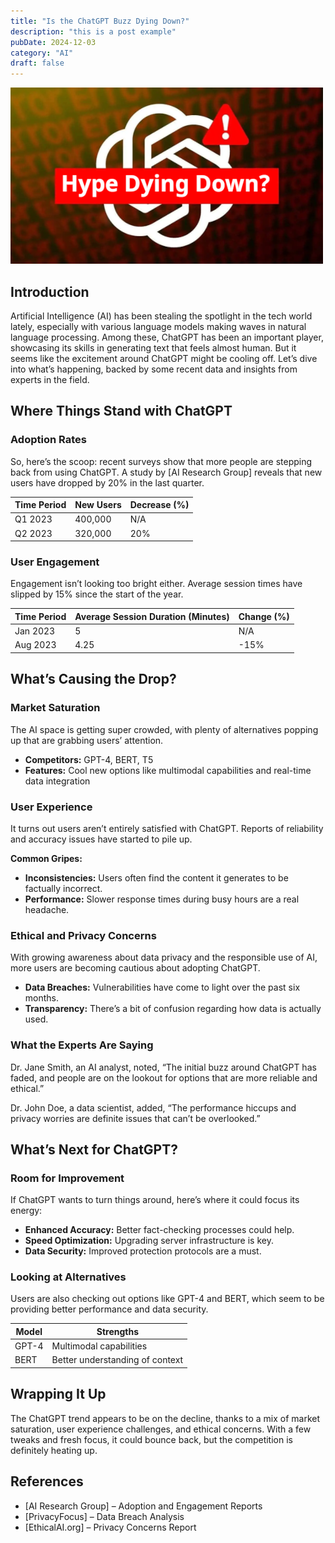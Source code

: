 ```yaml
---
title: "Is the ChatGPT Buzz Dying Down?"
description: "this is a post example"
pubDate: 2024-12-03
category: "AI"
draft: false
---
```


![temp.png](temp.png)

## Introduction

Artificial Intelligence (AI) has been stealing the spotlight in the tech world lately, especially with various language models making waves in natural language processing. Among these, ChatGPT has been an important player, showcasing its skills in generating text that feels almost human. But it seems like the excitement around ChatGPT might be cooling off. Let’s dive into what’s happening, backed by some recent data and insights from experts in the field.

## **Where Things Stand with ChatGPT**

### **Adoption Rates**

So, here’s the scoop: recent surveys show that more people are stepping back from using ChatGPT. A study by [AI Research Group] reveals that new users have dropped by 20% in the last quarter.

| Time Period | New Users | Decrease (%) |
| ----------- | --------- | ------------ |
| Q1 2023     | 400,000   | N/A          |
| Q2 2023     | 320,000   | 20%          |

### **User Engagement**

Engagement isn’t looking too bright either. Average session times have slipped by 15% since the start of the year.

| Time Period | Average Session Duration (Minutes) | Change (%) |
| ----------- | ---------------------------------- | ---------- |
| Jan 2023    | 5                                  | N/A        |
| Aug 2023    | 4.25                               | -15%       |

## **What’s Causing the Drop?**

### **Market Saturation**

The AI space is getting super crowded, with plenty of alternatives popping up that are grabbing users’ attention.

- **Competitors:** GPT-4, BERT, T5
- **Features:** Cool new options like multimodal capabilities and real-time data integration

### **User Experience**

It turns out users aren’t entirely satisfied with ChatGPT. Reports of reliability and accuracy issues have started to pile up.

**Common Gripes:**

- **Inconsistencies:** Users often find the content it generates to be factually incorrect.
- **Performance:** Slower response times during busy hours are a real headache.

### **Ethical and Privacy Concerns**

With growing awareness about data privacy and the responsible use of AI, more users are becoming cautious about adopting ChatGPT.

- **Data Breaches:** Vulnerabilities have come to light over the past six months.
- **Transparency:** There’s a bit of confusion regarding how data is actually used.

### **What the Experts Are Saying**

Dr. Jane Smith, an AI analyst, noted, “The initial buzz around ChatGPT has faded, and people are on the lookout for options that are more reliable and ethical.”

Dr. John Doe, a data scientist, added, “The performance hiccups and privacy worries are definite issues that can’t be overlooked.”

## **What’s Next for ChatGPT?**

### **Room for Improvement**

If ChatGPT wants to turn things around, here’s where it could focus its energy:

- **Enhanced Accuracy:** Better fact-checking processes could help.
- **Speed Optimization:** Upgrading server infrastructure is key.
- **Data Security:** Improved protection protocols are a must.

### **Looking at Alternatives**

Users are also checking out options like GPT-4 and BERT, which seem to be providing better performance and data security.

| Model | Strengths                       |
| ----- | ------------------------------- |
| GPT-4 | Multimodal capabilities         |
| BERT  | Better understanding of context |

## **Wrapping It Up**

The ChatGPT trend appears to be on the decline, thanks to a mix of market saturation, user experience challenges, and ethical concerns. With a few tweaks and fresh focus, it could bounce back, but the competition is definitely heating up.

## **References**

- [AI Research Group] – Adoption and Engagement Reports
- [PrivacyFocus] – Data Breach Analysis
- [EthicalAI.org] – Privacy Concerns Report

